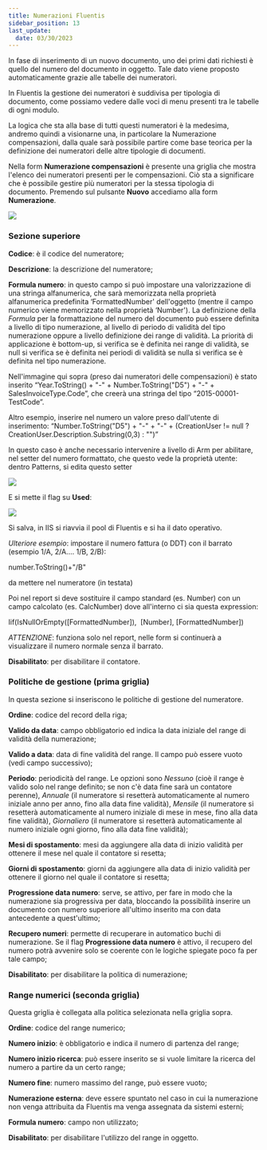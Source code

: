```yaml
---
title: Numerazioni Fluentis
sidebar_position: 13
last_update:
  date: 03/30/2023
---
```


In fase di inserimento di un nuovo documento, uno dei primi dati richiesti è quello del numero del documento in oggetto. Tale dato viene proposto automaticamente grazie alle tabelle dei numeratori.

In Fluentis la gestione dei numeratori è suddivisa per tipologia di documento, come possiamo vedere dalle voci di menu presenti tra le tabelle di ogni modulo.

La logica che sta alla base di tutti questi numeratori è la medesima, andremo quindi a visionarne una, in particolare la Numerazione compensazioni, dalla quale sarà possibile partire come base teorica per la definizione dei numeratori delle altre tipologie di documenti.

Nella form **Numerazione compensazioni** è presente una griglia che mostra l'elenco dei numeratori presenti per le compensazioni. Ciò sta a significare che è possibile gestire più numeratori per la stessa tipologia di documento. Premendo sul pulsante **Nuovo** accediamo alla form **Numerazione**.


![](/img/it-it/configurations/tables/fluentis-numerations/image01.png)

### Sezione superiore

**Codice**: è il codice del numeratore;

**Descrizione**: la descrizione del numeratore;

**Formula numero**: in questo campo si può impostare una valorizzazione di una stringa alfanumerica, che sarà memorizzata nella proprietà alfanumerica predefinita ‘FormattedNumber' dell'oggetto (mentre il campo numerico viene memorizzato nella proprietà ‘Number'). La definizione della *Formula* per la formattazione del numero del documento può essere definita a livello di tipo numerazione, al livello di periodo di validità del tipo numerazione oppure a livello definizione dei range di validità. La priorità di applicazione è bottom-up, si verifica se è definita nei range di validità, se null si verifica se è definita nei periodi di validità se nulla si verifica se è definita nel tipo numerazione.

Nell'immagine qui sopra (preso dai numeratori delle compensazioni) è stato inserito “Year.ToString() + "-" + Number.ToString("D5") + "-" + SalesInvoiceType.Code”, che creerà una stringa del tipo “2015-00001-TestCode”.

Altro esempio, inserire nel numero un valore preso dall'utente di inserimento: “Number.ToString("D5") + "-" + "-" + (CreationUser != null ? CreationUser.Description.Substring(0,3) : "")”

In questo caso è anche necessario intervenire a livello di Arm per abilitare, nel setter del numero formattato, che questo vede la proprietà utente: dentro Patterns, si edita questo setter

![](/img/it-it/configurations/tables/fluentis-numerations/image02.png)

E si mette il flag su **Used**:

![](/img/it-it/configurations/tables/fluentis-numerations/image03.png)

Si salva, in IIS si riavvia il pool di Fluentis e si ha il dato operativo.

*Ulteriore esempio*: impostare il numero fattura (o DDT) con il barrato (esempio 1/A, 2/A.... 1/B, 2/B):

number.ToString()+"/B"

da mettere nel numeratore (in testata)

Poi nel report si deve sostituire il campo standard (es. Number) con un campo calcolato (es. CalcNumber) dove all'interno ci sia questa expression:

Iif(IsNullOrEmpty([FormattedNumber]),  [Number], [FormattedNumber])

*ATTENZIONE*: funziona solo nel report, nelle form si continuerà a visualizzare il numero normale senza il barrato.

**Disabilitato**: per disabilitare il contatore.

### Politiche de gestione (prima griglia)

In questa sezione si inseriscono le politiche di gestione del numeratore.

**Ordine**: codice del record della riga;

**Valido da data**: campo obbligatorio ed indica la data iniziale del range di validità della numerazione;

**Valido a data**: data di fine validità del range. Il campo può essere vuoto (vedi campo successivo);

**Periodo**: periodicità del range. Le opzioni sono *Nessuno* (cioè il range è valido solo nel range definito; se non c'è data fine sarà un contatore perenne), *Annuale* (il numeratore si resetterà automaticamente al numero iniziale anno per anno, fino alla data fine validità), *Mensile* (il numeratore si resetterà automaticamente al numero iniziale di mese in mese, fino alla data fine validità), *Giornaliero* (il numeratore si resetterà automaticamente al numero iniziale ogni giorno, fino alla data fine validità);

**Mesi di spostamento**: mesi da aggiungere alla data di inizio validità per ottenere il mese nel quale il contatore si resetta;

**Giorni di spostamento**: giorni da aggiungere alla data di inizio validità per ottenere il giorno nel quale il contatore si resetta;

**Progressione data numero**: serve, se attivo, per fare in modo che la numerazione sia progressiva per data, bloccando la possibilità inserire un documento con numero superiore all'ultimo inserito ma con data antecedente a quest'ultimo;

**Recupero numeri**: permette di recuperare in automatico buchi di numerazione. Se il flag **Progressione data numero** è attivo, il recupero del numero potrà avvenire solo se coerente con le logiche spiegate poco fa per tale campo;

**Disabilitato**: per disabilitare la politica di numerazione;


### Range numerici (seconda griglia)

Questa griglia è collegata alla politica selezionata nella griglia sopra.

**Ordine**: codice del range numerico;

**Numero inizio**: è obbligatorio e indica il numero di partenza del range;

**Numero inizio ricerca**: può essere inserito se si vuole limitare la ricerca del numero a partire da un certo range;

**Numero fine**: numero massimo del range, può essere vuoto;

**Numerazione esterna**: deve essere spuntato nel caso in cui la numerazione non venga attribuita da Fluentis ma venga assegnata da sistemi esterni;

**Formula numero**: campo non utilizzato;

**Disabilitato**: per disabilitare l'utilizzo del range in oggetto.
